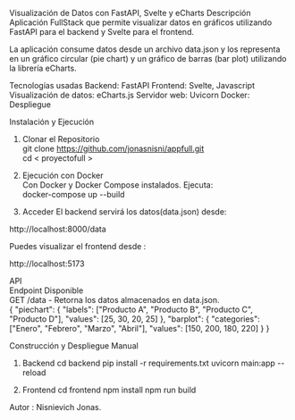 Visualización de Datos con FastAPI, Svelte y eCharts
Descripción
Aplicación FullStack que permite visualizar datos en gráficos utilizando FastAPI para el backend y Svelte para el frontend.

La aplicación consume datos desde un archivo data.json y los representa en un gráfico circular (pie chart) y un gráfico de barras (bar plot) utilizando la librería eCharts.

Tecnologías usadas
Backend: FastAPI
Frontend: Svelte, Javascript
Visualización de datos: eCharts.js
Servidor web: Uvicorn
Docker: Despliegue

Instalación y Ejecución
1. Clonar el Repositorio <br>
git clone <https://github.com/jonasnisni/appfull.git> <br>
cd < proyectofull >

2. Ejecución con Docker <br>
Con Docker y Docker Compose instalados. Ejecuta: <br>
docker-compose up --build

3. Acceder
El backend servirá los datos(data.json) desde:

http://localhost:8000/data

Puedes visualizar el frontend desde : 

http://localhost:5173

API <br>
Endpoint Disponible <br>
GET /data - Retorna los datos almacenados en data.json. <br>
{
  "piechart": {
    "labels": ["Producto A", "Producto B", "Producto C", "Producto D"],
    "values": [25, 30, 20, 25]
  },
  "barplot": {
    "categories": ["Enero", "Febrero", "Marzo", "Abril"],
    "values": [150, 200, 180, 220]
  }
}

Construcción y Despliegue Manual

1. Backend
cd backend
pip install -r requirements.txt
uvicorn main:app --reload

3. Frontend
cd frontend
npm install
npm run build

Autor : Nisnievich Jonas. 


